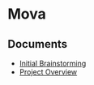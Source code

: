 # Mova

## Documents
- [Initial Brainstorming](https://hackmd.io/uJRJHTt8Qw2Ezn62MgRDPQ?view)
- [Project Overview](https://hackmd.io/zygWqPuTQGOmdMoWPDoc3w?view)
